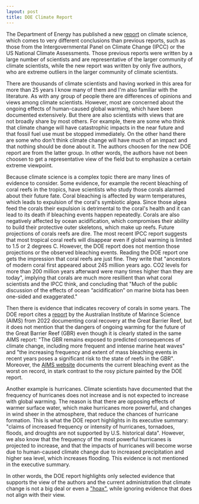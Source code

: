 ```yaml
---
layout: post
title: DOE Climate Report
---
```

The Department of Energy has published a new [report](https://www.energy.gov/topics/climate) on climate science, which comes to very different conclusions than previous reports, such as 
those from the Intergovernmental Panel on Climate Change (IPCC) or the US National Climate Assessments. Those previous reports were
written by a large number of scientists and are representative of the larger community of climate scientists, while the new report 
was written by only five authors, who are extreme outliers in the larger community of climate scientists.

There are thousands of climate scientists and having worked in this area for more than 25 years I know many of them and I'm also
familiar with the literature. As with any group of people there are differences of opinions and views among climate scientists. 
However, most are concerned about the ongoing effects of human-caused global warming, which have been documented extensively. But 
there are also scientists with views that are not broadly share by most others. For example, there are some who think that 
climate change will have catastrophic impacts in the near future and that fossil fuel use must be stopped immediately. On the other
hand there are some who don't think climate change will have much of an impact and that nothing should be done about it. The authors 
choosen for the new DOE report are from the latter group. In other words, the authors have not been choosen to get a representative 
view of the field but to emphasize a certain extreme viewpoint.

Because climate science is a complex topic there are many lines of evidence to consider. Some evidence, for example the recent 
bleaching of coral reefs in the tropics, have scientists who study those corals alarmed about their future fate. Coral bleaching 
is affected by warm temperatures, which leads to expulsion of the coral's symbiotic algea. Since those algea feed the corals their 
expulsion is detrimental to the coral's health and it can lead to its death if bleaching events happen repeatedly. Corals are also 
negatively affected by ocean acidification, which compromises their ability to build their protective outer skeletons, which make up 
reefs. Future projections of corals reefs are dire. The most recent IPCC report suggests that most tropical coral reefs will disappear
even if global warming is limited to 1.5 or 2 degrees C. However, the DOE report does not mention those projections or the observed 
bleaching events. Reading the DOE report one gets the impression that coral reefs are just fine. They write that "ancestors of 
modern coral first appeared about 245 million years ago. CO2 levels for more than 200 million years afterward were many times higher 
than they are today", implying that corals are much more resillient than what coral scientists and the IPCC think, and concluding 
that "Much of the public discussion of the effects of ocean “acidification” on marine biota has been one-sided and exaggerated." 

Then there is evidence that indicates recovery of corals in some years. The DOE report cites a 
[report](https://www.aims.gov.au/sites/default/files/2022-08/AIMS_LTMP_Report_on%20GBR_coral_status_2021_2022_040822F3.pdf) 
by the Australian Institute of Marince Science (AIMS) from 2022 documenting coral recovery at the Great Barrier Reef, but it does not 
mention that the dangers of ongoing warming for the future of the Great Barrier Reef (GBR) even though it is clearly stated in the same 
AIMS report: "The GBR remains exposed to predicted consequences of climate change, including more frequent and intense marine heat 
waves" and "the increasing frequency and extent of mass bleaching events in recent years poses a significant risk to the state of 
reefs in the GBR". Moreover, the [AIMS website](https://www.aims.gov.au/information-centre/news-and-stories/worst-bleaching-event-record-wa-coral-reefs-following-long-lasting-and-widespread-marine-heatwave
) documents the current bleaching event as the worst on record, in stark contrast to the rosy picture painted by the DOE report.

Another example is hurricanes. Climate scientists have documented that the frequency of hurricanes does not increase and is not 
expected to increase with global warming. The reason is that there are opposing effects of warmer surface water, which make 
hurricanes more powerful, and changes in wind sheer in the atmosphere, that reduce the chances of hurricane formation. This is what
the DOE report highlights in its executive summary: "claims of increased frequency or intensity of hurricanes, tornadoes, floods, 
and droughts are not supported by U.S. historical data". However, we also know that the frequency of the most powerful hurricanes
is projected to increase, and that the impacts of hurricanes will become worse due to human-caused climate change due to increased
precipitation and higher sea level, which increases flooding. This evidence is not mentioned in the executive summary.

In other words, the DOE report highlights only selected evidence that supports the view of the authors and the current administration 
that climate change is not a big deal or even a ["hoax"](https://www.c-span.org/clip/campaign-2016/user-clip-trump-calling-climate-chnage-a-hoax/4826855),
while ignoring evidence that does not align with their view.

